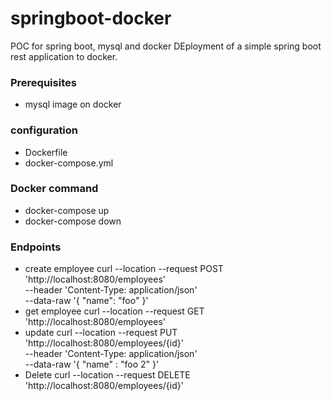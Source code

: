 # springboot-docker
POC for spring boot, mysql and docker
DEployment of a simple spring boot rest application to docker.
### Prerequisites
* mysql image on docker

### configuration
* Dockerfile
* docker-compose.yml

### Docker command
* docker-compose up
* docker-compose down

### Endpoints
* create employee
  curl --location --request POST 'http://localhost:8080/employees' \
  --header 'Content-Type: application/json' \
  --data-raw '{
  "name": "foo"
  }'
* get employee
  curl --location --request GET 'http://localhost:8080/employees'
* update
  curl --location --request PUT 'http://localhost:8080/employees/{id}' \
  --header 'Content-Type: application/json' \
  --data-raw '{
  "name" : "foo 2"
  }'
* Delete
  curl --location --request DELETE 'http://localhost:8080/employees/{id}'
